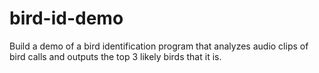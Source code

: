 # bird-id-demo
Build a demo of a bird identification program that analyzes audio clips of bird calls and outputs the top 3 likely birds that it is. 
